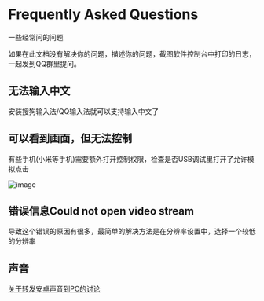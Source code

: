 # Frequently Asked Questions
一些经常问的问题

如果在此文档没有解决你的问题，描述你的问题，截图软件控制台中打印的日志，一起发到QQ群里提问。

## 无法输入中文
安装搜狗输入法/QQ输入法就可以支持输入中文了

## 可以看到画面，但无法控制
有些手机(小米等手机)需要额外打开控制权限，检查是否USB调试里打开了允许模拟点击

![image](image/USB调试(安全设置).jpg)

## 错误信息Could not open video stream
导致这个错误的原因有很多，最简单的解决方法是在分辨率设置中，选择一个较低的分辨率

## 声音
[关于转发安卓声音到PC的讨论](https://github.com/Genymobile/scrcpy/issues/14#issuecomment-543204526)
